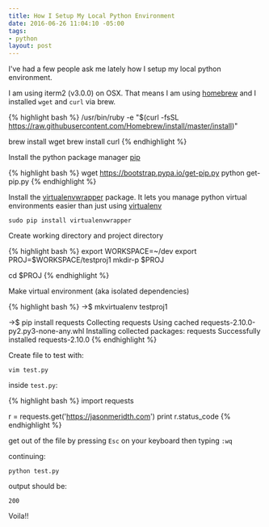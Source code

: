 ```yaml
---
title: How I Setup My Local Python Environment
date: 2016-06-26 11:04:10 -05:00
tags:
- python
layout: post
---
```


I've had a few people ask me lately how I setup my local python environment.

I am using iterm2 (v3.0.0) on OSX.  That means I am using [homebrew](https://brew.sh) and I installed `wget` and `curl` via brew.

{% highlight bash %}
/usr/bin/ruby -e "$(curl -fsSL https://raw.githubusercontent.com/Homebrew/install/master/install)"

brew install wget
brew install curl
{% endhighlight %}

Install the python package manager [pip](https://pip.pypa.io/en/stable://pip.pypa.io/en/stable/)

{% highlight bash %}
wget https://bootstrap.pypa.io/get-pip.py
python get-pip.py
{% endhighlight %}

Install the [virtualenvwrapper](https://virtualenvwrapper.readthedocs.io/en/latest/) package.  It lets you manage python virtual environments easier than just using [virtualenv](https://virtualenv.pypa.io/en/stable/)

`sudo pip install virtualenvwrapper`

Create working directory and project directory

{% highlight bash %}
export WORKSPACE=~/dev
export PROJ=$WORKSPACE/testproj1
mkdir-p $PROJ

cd $PROJ
{% endhighlight %}

Make virtual environment (aka isolated dependencies)

{% highlight bash %}
->$ mkvirtualenv testproj1

->$ pip install requests
Collecting requests
  Using cached requests-2.10.0-py2.py3-none-any.whl
  Installing collected packages: requests
  Successfully installed requests-2.10.0
{% endhighlight %}

Create file to test with:

`vim test.py`

inside `test.py`:

{% highlight bash %}
import requests

r = requests.get('https://jasonmeridth.com')
print r.status_code
{% endhighlight %}

get out of the file by pressing `Esc` on your keyboard then typing `:wq`

continuing:

`python test.py`

output should be:

`200`

Voila!!
